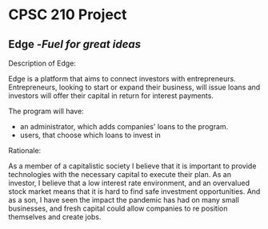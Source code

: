 # CPSC 210 Project 

## Edge  -*Fuel for great ideas*

Description of Edge:

Edge is a platform that aims to connect investors
with entrepreneurs. Entrepreneurs, looking to start or 
expand their business, will issue loans and investors 
will offer their capital in return for interest payments.

The program will have:
 - an administrator, which adds companies'
   loans to the program.
 - users, that choose which loans to invest in
 
 Rationale:

As a member of a capitalistic society I believe that it is important
to provide technologies with the necessary capital to execute their plan. As an investor,
I believe that a low interest rate environment, and an overvalued stock market
means that it is hard to find safe investment opportunities. And as a son, I have
seen the impact the pandemic has had on many small businesses, and fresh capital
could allow companies to re position themselves and create jobs.
 